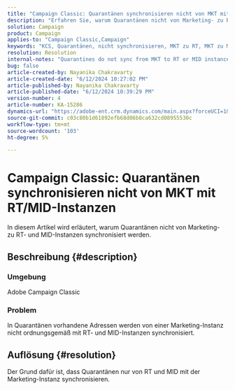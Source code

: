 ```yaml
---
title: "Campaign Classic: Quarantänen synchronisieren nicht von MKT mit RT/MID-Instanzen"
description: "Erfahren Sie, warum Quarantänen nicht von Marketing- zu RT- und MID-Instanzen synchronisiert werden."
solution: Campaign
product: Campaign
applies-to: "Campaign Classic,Campaign"
keywords: "KCS, Quarantänen, nicht synchronisieren, MKT zu RT, MKT zu MID, Instanzen"
resolution: Resolution
internal-notes: "Quarantines do not sync from MKT to RT or MID instances"
bug: false
article-created-by: Nayanika Chakravarty
article-created-date: "6/12/2024 10:27:02 PM"
article-published-by: Nayanika Chakravarty
article-published-date: "6/12/2024 10:39:29 PM"
version-number: 4
article-number: KA-15286
dynamics-url: "https://adobe-ent.crm.dynamics.com/main.aspx?forceUCI=1&pagetype=entityrecord&etn=knowledgearticle&id=9e210ade-0a29-ef11-840a-000d3a3764e0"
source-git-commit: c03c80b1d61892efb68d06b8ca632cd08955530c
workflow-type: tm+mt
source-wordcount: '103'
ht-degree: 5%

---
```


# Campaign Classic: Quarantänen synchronisieren nicht von MKT mit RT/MID-Instanzen


In diesem Artikel wird erläutert, warum Quarantänen nicht von Marketing- zu RT- und MID-Instanzen synchronisiert werden.

## Beschreibung {#description}


### <b>Umgebung</b>

Adobe Campaign Classic

### <b>Problem</b>

In Quarantänen vorhandene Adressen werden von einer Marketing-Instanz nicht ordnungsgemäß mit RT- und MID-Instanzen synchronisiert.


## Auflösung {#resolution}


Der Grund dafür ist, dass Quarantänen nur von RT und MID mit der Marketing-Instanz synchronisieren.
